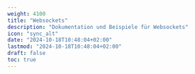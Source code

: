 ```yaml
---
weight: 4100
title: "Websockets"
description: "Dokumentation und Beispiele für Websockets"
icon: "sync_alt"
date: "2024-10-18T10:48:04+02:00"
lastmod: "2024-10-18T10:48:04+02:00"
draft: false
toc: true
---
```


